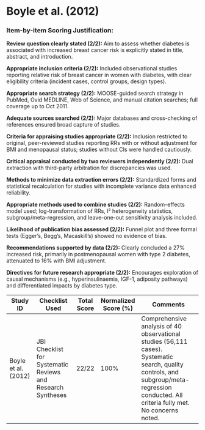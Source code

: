 # Boyle et al. (2012)

### Item-by-item Scoring Justification:

**Review question clearly stated (2/2):** Aim to assess whether diabetes is associated with increased breast cancer risk is explicitly stated in title, abstract, and introduction.

**Appropriate inclusion criteria (2/2):** Included observational studies reporting relative risk of breast cancer in women with diabetes, with clear eligibility criteria (incident cases, control groups, design types).

**Appropriate search strategy (2/2):** MOOSE-guided search strategy in PubMed, Ovid MEDLINE, Web of Science, and manual citation searches; full coverage up to Oct 2011.

**Adequate sources searched (2/2):** Major databases and cross-checking of references ensured broad capture of studies.

**Criteria for appraising studies appropriate (2/2):** Inclusion restricted to original, peer-reviewed studies reporting RRs with or without adjustment for BMI and menopausal status; studies without CIs were handled cautiously.

**Critical appraisal conducted by two reviewers independently (2/2):** Dual extraction with third-party arbitration for discrepancies was used.

**Methods to minimize data extraction errors (2/2):** Standardized forms and statistical recalculation for studies with incomplete variance data enhanced reliability.

**Appropriate methods used to combine studies (2/2):** Random-effects model used; log-transformation of RRs, I² heterogeneity statistics, subgroup/meta-regression, and leave-one-out sensitivity analysis included.

**Likelihood of publication bias assessed (2/2):** Funnel plot and three formal tests (Egger’s, Begg’s, Macaskill’s) showed no evidence of bias.

**Recommendations supported by data (2/2):** Clearly concluded a 27% increased risk, primarily in postmenopausal women with type 2 diabetes, attenuated to 16% with BMI adjustment.

**Directives for future research appropriate (2/2):** Encourages exploration of causal mechanisms (e.g., hyperinsulinaemia, IGF-1, adiposity pathways) and differentiated impacts by diabetes type.

| Study ID | Checklist Used | Total Score | Normalized Score (%) | Comments |
| --- | --- | --- | --- | --- |
| Boyle et al. (2012) | JBI Checklist for Systematic Reviews and Research Syntheses | 22/22 | 100% | Comprehensive analysis of 40 observational studies (56,111 cases). Systematic search, quality controls, and subgroup/meta-regression conducted. All criteria fully met. No concerns noted. |
